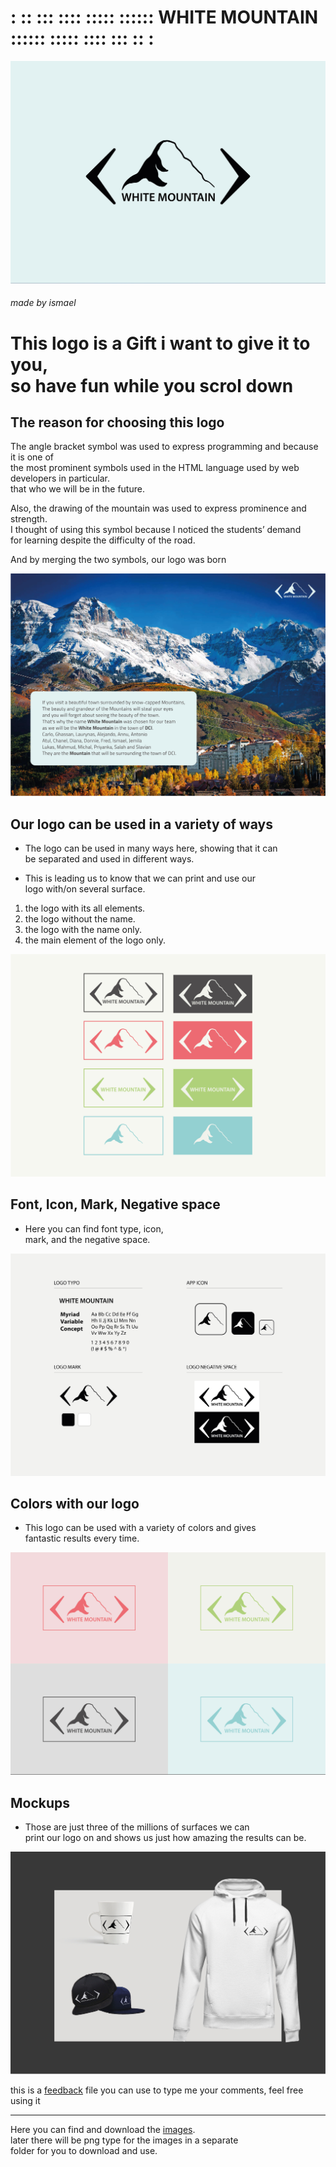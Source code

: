 # : :: ::: :::: ::::: :::::: **WHITE MOUNTAIN** :::::: ::::: :::: ::: :: :
 
[![WHITE MOUNTAIN LOGO](/images/WHITE%20MOUNTAIN%20LOGO.jpg)](/download_images/WHITE%20MOUNTAIN%20LOGO.jpg)

###### made by ismael


# **This logo is a Gift i want to give it to you, <br>so have fun while you scrol down**


## **The reason for choosing this logo**



The angle bracket symbol was used to express programming and because it is one of <br>the most prominent symbols used in the HTML language used by web developers in particular. <br>that who we will be in the future.

Also, the drawing of the mountain was used to express prominence and strength. <br>I thought of using this symbol because I noticed the students’ demand <br>for learning despite the difficulty of the road.

And by merging the two symbols, our logo was born

[![description of why i chosed this logo](/images/description%20of%20why%20i%20chosed%20this%20logo.jpg)](/download_images/description%20of%20why%20i%20chosed%20this%20logo.jpg)



## **Our logo can be used in a variety of ways**



- The logo can be used in many ways here, showing that it can <br> be separated and used in different ways.

- This is leading us to know that we can print and use our <br> logo with/on several surface.

1. the logo with its all elements.
2. the logo without the name.
3. the logo with the name only.
4. the main element of the logo only.

[![Using the logo in multiple ways](images/Using%20the%20logo%20in%20multiple%20ways.jpg)](/download_images/Using%20the%20logo%20in%20multiple%20ways.jpg)


## **Font, Icon, Mark, Negative space**


  

- Here you can find font type, icon,<br>
mark, and the negative space.

[![Font, Icon, Mark, Negative space](images/Font%2C%20Icon%2C%20Mark%2C%20Negative%20space.jpg)](/download_images/Font%2C%20Icon%2C%20Mark%2C%20Negative%20space.jpg)



## Colors with our logo


- This logo can be used with a variety of colors and gives <br>
fantastic results every time.

[![The abelty of the logo with colors](images/The%20abelty%20of%20the%20logo%20with%20colors.jpg)](/download_images/The%20abelty%20of%20the%20logo%20with%20colors.jpg)



## Mockups

- Those are just three of the millions of surfaces we can <br> print our logo on and shows us just how amazing the results can be.

[![Mockups](images/Mockups.jpg)](/download_images/Mockups.jpg)


this is a [feedback](feedback.md) file you can use to type me your comments, feel free using it

---

Here you can find and download the [images](download_images).<br>
later there will be png type for the images in a separate<br> folder for you to download and use.